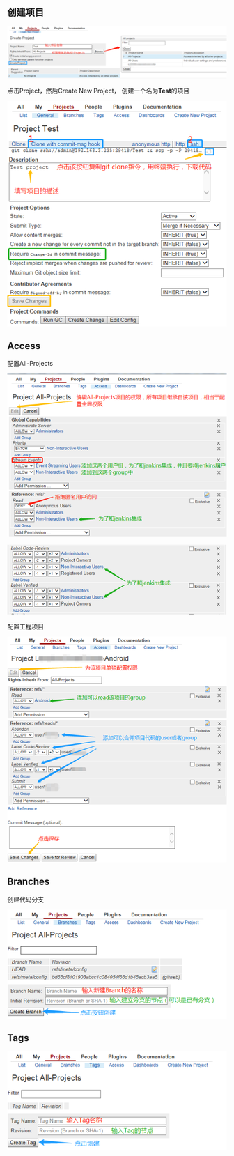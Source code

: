 ## 创建项目

![](../../../assets/gerrit/gerrit_projects_create.png)

点击Project，然后Create New Project， 创建一个名为**Test**的项目

![](../../../assets/gerrit/gerrit_projects_general.png)

## Access

配置All-Projects

![](../../../assets/gerrit/gerrit_projects_access.png)

![](../../../assets/gerrit/gerrit_projects_access1.png)

配置工程项目

![](../../../assets/gerrit/gerrit_projects_access2.png)

## Branches

创建代码分支

![](../../../assets/gerrit/gerrit_projects_branches.png)

## Tags

![](../../../assets/gerrit/gerrit_projects_tags.png)

